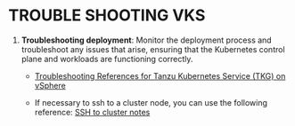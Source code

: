 # TROUBLE SHOOTING VKS
1. **Troubleshooting deployment**: Monitor the deployment process and troubleshoot any issues that arise, ensuring that the Kubernetes control plane and workloads are functioning correctly.

    * [Troubleshooting References for Tanzu Kubernetes Service (TKG) on vSphere](./troubleshooting/troubleshooting-references.md)

    * If necessary to ssh to a cluster node, you can use the following reference:
    [SSH to cluster notes](./troubleshooting/sshToClusterNodes.md)

